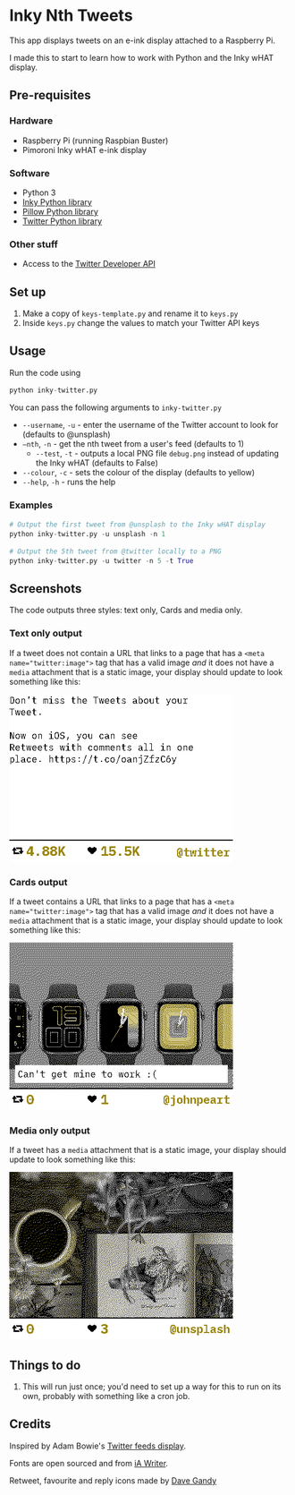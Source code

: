 # Inky Nth Tweets

This app displays tweets on an e-ink display attached to a Raspberry Pi.

I made this to start to learn how to work with Python and the Inky wHAT display.

## Pre-requisites

### Hardware

- Raspberry Pi (running Raspbian Buster)
- Pimoroni Inky wHAT e-ink display

### Software

- Python 3
- [Inky Python library](https://github.com/pimoroni/inky)
- [Pillow Python library](https://pillow.readthedocs.io/en/stable/index.html)
- [Twitter Python library](https://python-twitter.readthedocs.io/en/latest/)

### Other stuff

- Access to the [Twitter Developer API](https://developer.twitter.com)

## Set up

1. Make a copy of `keys-template.py` and rename it to `keys.py`
2. Inside `keys.py` change the values to match your Twitter API keys

##  Usage

Run the code using 

```python
python inky-twitter.py
```

You can pass the following arguments to `inky-twitter.py`

- `--username`, `-u` - enter the username of the Twitter account to look for (defaults to @unsplash)
- `—nth`, `-n` - get the nth tweet from a user's feed (defaults to 1)
	- `--test`, `-t` - outputs a local PNG file `debug.png` instead of updating the Inky wHAT (defaults to False)
- `--colour`, `-c` - sets the colour of the display (defaults to yellow)
- `--help`, `-h` - runs the help

### Examples

```python
# Output the first tweet from @unsplash to the Inky wHAT display
python inky-twitter.py -u unsplash -n 1 
```

```python
# Output the 5th tweet from @twitter locally to a PNG
python inky-twitter.py -u twitter -n 5 -t True
```

## Screenshots

The code outputs three styles: text only, Cards and media only.

### Text only output

If a tweet does not contain a URL that links to a page that has a `<meta name="twitter:image">` tag that has a valid image *and* it does not have a `media` attachment that is a static image, your display should update to look something like this:

![](https://github.com/johnpeart/inky-nth-tweet/blob/master/screenshot-text.png)

### Cards output

If a tweet contains a URL that links to a page that has a `<meta name="twitter:image">` tag that has a valid image *and* it does not have a `media` attachment that is a static image, your display should update to look something like this:

![](https://github.com/johnpeart/inky-nth-tweet/blob/master/screenshot-cards.png)

### Media only output

If a tweet has a `media` attachment that is a static image, your display should update to look something like this: 

![](https://github.com/johnpeart/inky-nth-tweet/blob/master/screenshot-media.png)

## Things to do

1. This will run just once; you'd need to set up a way for this to run on its own, probably with something like a cron job.

## Credits

Inspired by Adam Bowie's [Twitter feeds display](https://www.adambowie.com/blog/2019/09/news-twitter-feeds-and-inky-what-e-ink-display/).

Fonts are open sourced and from [iA Writer](https://github.com/iaolo/iA-Fonts).

Retweet, favourite and reply icons made by [Dave Gandy](https://www.flaticon.com/authors/dave-gandy")